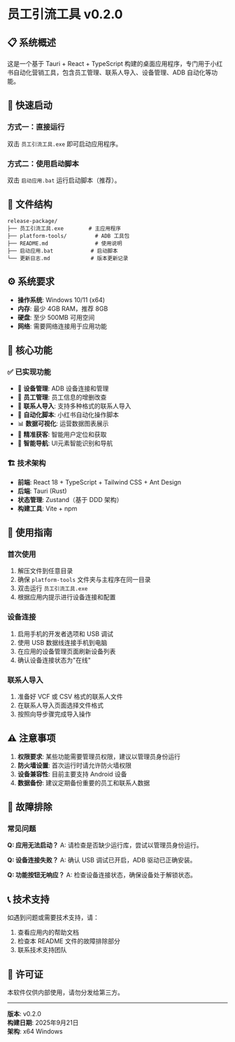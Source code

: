 # 员工引流工具 v0.2.0

## 📋 系统概述

这是一个基于 Tauri + React + TypeScript 构建的桌面应用程序，专门用于小红书自动化营销工具，包含员工管理、联系人导入、设备管理、ADB 自动化等功能。

## 🚀 快速启动

### 方式一：直接运行
双击 `员工引流工具.exe` 即可启动应用程序。

### 方式二：使用启动脚本
双击 `启动应用.bat` 运行启动脚本（推荐）。

## 📁 文件结构

```
release-package/
├── 员工引流工具.exe        # 主应用程序
├── platform-tools/         # ADB 工具包
├── README.md               # 使用说明
├── 启动应用.bat            # 启动脚本
└── 更新日志.md             # 版本更新记录
```

## ⚙️ 系统要求

- **操作系统**: Windows 10/11 (x64)
- **内存**: 最少 4GB RAM，推荐 8GB
- **硬盘**: 至少 500MB 可用空间
- **网络**: 需要网络连接用于应用功能

## 🔧 核心功能

### ✅ 已实现功能
- 📱 **设备管理**: ADB 设备连接和管理
- 👥 **员工管理**: 员工信息的增删改查
- 📇 **联系人导入**: 支持多种格式的联系人导入
- 🤖 **自动化脚本**: 小红书自动化操作脚本
- 📊 **数据可视化**: 运营数据图表展示
- 🎯 **精准获客**: 智能用户定位和获取
- 📱 **智能导航**: UI元素智能识别和导航

### 🏗️ 技术架构
- **前端**: React 18 + TypeScript + Tailwind CSS + Ant Design
- **后端**: Tauri (Rust)
- **状态管理**: Zustand（基于 DDD 架构）
- **构建工具**: Vite + npm

## 🎯 使用指南

### 首次使用
1. 解压文件到任意目录
2. 确保 `platform-tools` 文件夹与主程序在同一目录
3. 双击运行 `员工引流工具.exe`
4. 根据应用内提示进行设备连接和配置

### 设备连接
1. 启用手机的开发者选项和 USB 调试
2. 使用 USB 数据线连接手机到电脑
3. 在应用的设备管理页面刷新设备列表
4. 确认设备连接状态为"在线"

### 联系人导入
1. 准备好 VCF 或 CSV 格式的联系人文件
2. 在联系人导入页面选择文件格式
3. 按照向导步骤完成导入操作

## ⚠️ 注意事项

1. **权限要求**: 某些功能需要管理员权限，建议以管理员身份运行
2. **防火墙设置**: 首次运行时请允许防火墙权限
3. **设备兼容性**: 目前主要支持 Android 设备
4. **数据备份**: 建议定期备份重要的员工和联系人数据

## 🐛 故障排除

### 常见问题

**Q: 应用无法启动？**
A: 请检查是否缺少运行库，尝试以管理员身份运行。

**Q: 设备连接失败？**
A: 确认 USB 调试已开启，ADB 驱动已正确安装。

**Q: 功能按钮无响应？**
A: 检查设备连接状态，确保设备处于解锁状态。

## 📞 技术支持

如遇到问题或需要技术支持，请：
1. 查看应用内的帮助文档
2. 检查本 README 文件的故障排除部分
3. 联系技术支持团队

## 📄 许可证

本软件仅供内部使用，请勿分发给第三方。

---

**版本**: v0.2.0  
**构建日期**: 2025年9月21日  
**架构**: x64 Windows